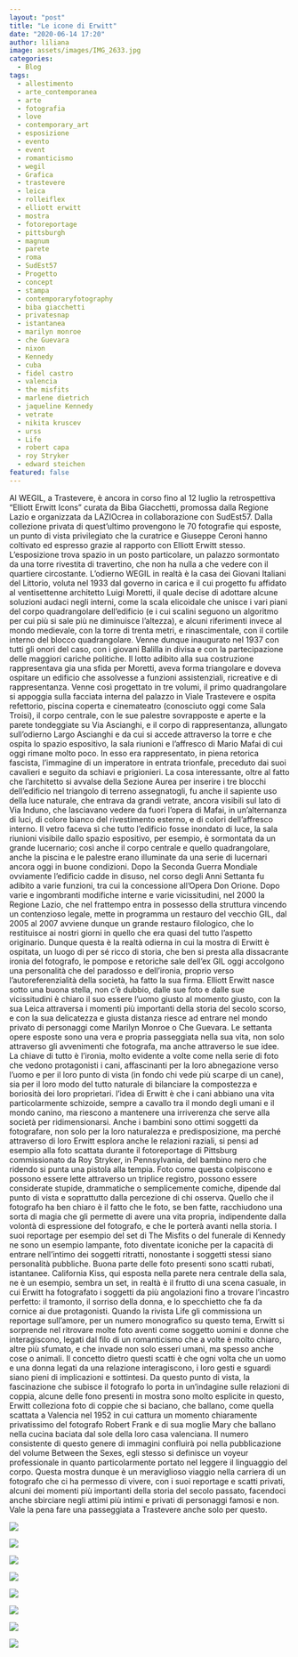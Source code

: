 ```yaml
---
layout: "post"
title: "Le icone di Erwitt"
date: "2020-06-14 17:20"
author: liliana
image: assets/images/IMG_2633.jpg
categories:
  - Blog
tags:
  - allestimento
  - arte_contemporanea
  - arte
  - fotografia
  - love
  - contemporary_art
  - esposizione
  - evento
  - event
  - romanticismo
  - wegil
  - Grafica
  - trastevere
  - leica
  - rolleiflex
  - elliott erwitt
  - mostra
  - fotoreportage
  - pittsburgh
  - magnum
  - parete
  - roma
  - SudEst57
  - Progetto
  - concept
  - stampa
  - contemporaryfotography
  - biba giacchetti
  - privatesnap
  - istantanea
  - marilyn monroe
  - che Guevara
  - nixon
  - Kennedy
  - cuba
  - fidel castro
  - valencia
  - the misfits
  - marlene dietrich
  - jaqueline Kennedy
  - vetrate
  - nikita kruscev
  - urss
  - Life
  - robert capa
  - roy Stryker
  - edward steichen
featured: false
---
```

Al WEGIL, a Trastevere, è ancora in corso fino al 12 luglio la retrospettiva “Elliott Erwitt Icons” curata da Biba Giacchetti, promossa dalla Regione Lazio e organizzata da LAZIOcrea in collaborazione con SudEst57. Dalla collezione privata di quest’ultimo provengono le 70 fotografie qui esposte, un punto di vista privilegiato che la curatrice e Giuseppe Ceroni hanno coltivato ed espresso grazie al rapporto con Elliott Erwitt stesso.
L’esposizione trova spazio in un posto particolare, un palazzo sormontato da una torre rivestita di travertino, che non ha nulla a che vedere con il quartiere circostante. L’odierno WEGIL in realtà è la casa dei Giovani Italiani del Littorio, voluta nel 1933 dal governo in carica e il cui progetto fu affidato al ventisettenne architetto Luigi Moretti, il quale decise di adottare alcune soluzioni audaci negli interni, come la scala elicoidale che unisce i vari piani del corpo quadrangolare dell’edificio (e i cui scalini seguono un algoritmo per cui più si sale più ne diminuisce l’altezza), e alcuni riferimenti invece al mondo medievale, con la torre di trenta metri, e rinascimentale, con il cortile interno del blocco quadrangolare. Venne dunque inaugurato nel 1937 con tutti gli onori del caso, con i giovani Balilla in divisa e con la partecipazione delle maggiori cariche politiche. Il lotto adibito alla sua costruzione rappresentava gia una sfida per Moretti, aveva forma triangolare e doveva ospitare un edificio che assolvesse a funzioni assistenziali, ricreative e di rappresentanza. Venne così progettato in tre volumi, il primo quadrangolare si appoggia sulla facciata interna del palazzo in Viale Trastevere e ospita refettorio, piscina coperta e cinemateatro (conosciuto oggi come Sala Troisi), il corpo centrale, con le sue palestre sovrapposte e aperte e la parete tondeggiate su Via Ascianghi, e il corpo di rappresentanza, allungato sull’odierno Largo Ascianghi e da cui si accede attraverso la torre e che ospita lo spazio espositivo, la sala riunioni e l’affresco di Mario Mafai di cui oggi rimane molto poco. In esso era rappresentato, in piena retorica fascista, l’immagine di un imperatore in entrata trionfale, preceduto dai suoi cavalieri e seguito da schiavi e prigionieri. La cosa interessante, oltre al fatto che l’architetto si avvalse della Sezione Aurea per inserire i tre blocchi dell’edificio nel triangolo di terreno assegnatogli, fu anche il sapiente uso della luce naturale, che entrava da grandi vetrate, ancora visibili sul lato di Via Induno, che lasciavano vedere da fuori l’opera di Mafai, in un’alternanza di luci, di colore bianco del rivestimento esterno, e di colori dell’affresco interno. Il vetro faceva sì che tutto l’edificio fosse inondato di luce, la sala riunioni visibile dallo spazio espositivo, per esempio, è sormontata da un grande lucernario; così anche il corpo centrale e quello quadrangolare, anche la piscina e le palestre erano illuminate da una serie di lucernari ancora oggi in buone condizioni. Dopo la Seconda Guerra Mondiale ovviamente l’edificio cadde in disuso, nel corso degli Anni Settanta fu adibito a varie funzioni, tra cui la concessione all’Opera Don Orione. Dopo varie e ingombranti modifiche interne e varie vicissitudini, nel 2000 la Regione Lazio, che nel frattempo entra in possesso della struttura vincendo un contenzioso legale, mette in programma un restauro del vecchio GIL, dal 2005 al 2007 avviene dunque un grande restauro filologico, che lo restituisce ai nostri giorni in quello che era quasi del tutto l’aspetto originario.
Dunque questa è la realtà odierna in cui la mostra di Erwitt è ospitata, un luogo di per sé ricco di storia, che ben si presta alla dissacrante ironia del fotografo, le pompose e retoriche sale dell’ex GIL oggi accolgono una personalità che del paradosso e dell’ironia, proprio verso l’autoreferenzialità della società, ha fatto la sua firma. Elliott Erwitt nasce sotto una buona stella, non c’è dubbio, dalle sue foto e dalle sue vicissitudini è chiaro il suo essere l’uomo giusto al momento giusto, con la sua Leica attraversa i momenti più importanti della storia del secolo scorso, e con la sua delicatezza e giusta distanza riesce ad entrare nel mondo privato di personaggi come Marilyn Monroe o Che Guevara. Le settanta opere esposte sono una vera e propria passeggiata nella sua vita, non solo attraverso gli avvenimenti che fotografa, ma anche attraverso le sue idee. La chiave di tutto è l’ironia, molto evidente a volte come nella serie di foto che vedono protagonisti i cani, affascinanti per la loro abnegazione verso l’uomo e per il loro punto di vista (in fondo chi vede più scarpe di un cane), sia per il loro modo del tutto naturale di bilanciare la compostezza e boriosità dei loro proprietari. l’idea di Erwitt è che i cani abbiano una vita particolarmente schizoide, sempre a cavallo tra il mondo degli umani e il mondo canino, ma riescono a mantenere una irriverenza che serve alla società per ridimensionarsi. Anche i bambini sono ottimi soggetti da fotografare, non solo per la loro naturalezza e predisposizione, ma perché attraverso di loro Erwitt esplora anche le relazioni raziali, si pensi ad esempio alla foto scattata durante il fotoreportage di Pittsburg commissionato da Roy Stryker, in Pennsylvania, del bambino nero che ridendo si punta una pistola alla tempia. Foto come questa colpiscono e possono essere lette attraverso un triplice registro, possono essere considerate stupide, drammatiche o semplicemente comiche, dipende dal punto di vista e soprattutto dalla percezione di chi osserva.
Quello che il fotografo ha ben chiaro è il fatto che le foto, se ben fatte, racchiudono una sorta di magia che gli permette di avere una vita propria, indipendente dalla volontà di espressione del fotografo, e che le porterà avanti nella storia. I suoi reportage per esempio del set di The Misfits o del funerale di Kennedy ne sono un esempio lampante, foto diventate iconiche per la capacità di entrare nell’intimo dei soggetti ritratti, nonostante i soggetti stessi siano personalità pubbliche.
Buona parte delle foto presenti sono scatti rubati, istantanee. California Kiss, qui esposta nella parete nera centrale della sala, ne è un esempio, sembra un set, in realtà è il frutto di una scena casuale, in cui Erwitt ha fotografato i soggetti da più angolazioni fino a trovare l’incastro perfetto: il tramonto, il sorriso della donna, e lo specchietto che fa da cornice ai due protagonisti. Quando la rivista Life gli commissiona un reportage sull’amore, per un numero monografico su questo tema, Erwitt si sorprende nel ritrovare molte foto aventi come soggetto uomini e donne che interagiscono, legati dal filo di un romanticismo che a volte è molto chiaro, altre più sfumato, e che invade non solo esseri umani, ma spesso anche cose o animali. Il concetto dietro questi scatti è che ogni volta che un uomo e una donna legati da una relazione interagiscono, i loro gesti e sguardi siano pieni di implicazioni e sottintesi. Da questo punto di vista, la fascinazione che subisce il fotografo lo porta in un’indagine sulle relazioni di coppia, alcune delle fono presenti in mostra sono molto esplicite in questo, Erwitt colleziona foto di coppie che si baciano, che ballano, come quella scattata a Valencia nel 1952 in cui cattura un momento chiaramente privatissimo del fotografo Robert Frank e di sua moglie Mary che ballano nella cucina baciata dal sole della loro casa valenciana. Il numero consistente di questo genere di immagini confluirà poi nella pubblicazione del volume Between the Sexes, egli stesso si definisce un voyeur professionale in quanto particolarmente portato nel leggere il linguaggio del corpo.
Questa mostra dunque è un meraviglioso viaggio nella carriera di un fotografo che ci ha permesso di vivere, con i suoi reportage e scatti privati, alcuni dei momenti più importanti della storia del secolo passato, facendoci anche sbirciare negli attimi più intimi e privati di personaggi famosi e non. Vale la pena fare una passeggiata a Trastevere anche solo per questo.


![](assets/images/erwittcopertina.jpg)


![](assets/images/IMG_2646.jpg)


![](assets/images/IMG_2647.jpeg)


![](assets/images/IMG_2648.jpg)


![](assets/images/IMG_2644.jpeg)


![](assets/images/IMG_2638.jpeg)


![](assets/images/IMG_2635.jpg)


![](assets/images/IMG_2640.jpg)
